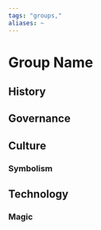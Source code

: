 ```yaml
---
tags: "groups,"
aliases: ~
---
```


# Group Name

## History

## Governance

## Culture

### Symbolism

## Technology

### Magic
